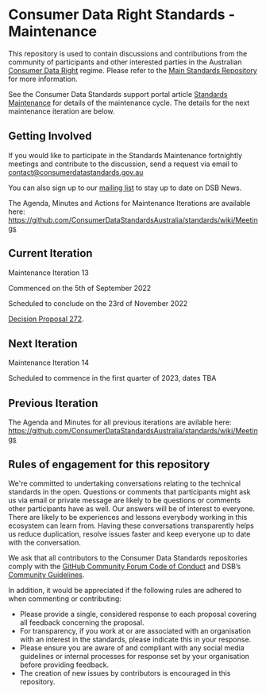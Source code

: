 # Consumer Data Right Standards - Maintenance

This repository is used to contain discussions and contributions from the community of participants and other interested parties in the Australian [Consumer Data Right](https://www.accc.gov.au/focus-areas/consumer-data-right "ACCC Consumer Data Right webpage") regime.  Please refer to the [Main Standards Repository](https://github.com/ConsumerDataStandardsAustralia/standards) for more information.

See the Consumer Data Standards support portal article [Standards Maintenance](https://cdr-support.zendesk.com/hc/en-us/articles/900005585003) for details of the maintenance cycle. The details for the next maintenance iteration are below.

## Getting Involved 
If you would like to participate in the Standards Maintenance fortnightly meetings and contribute to the discussion, send a request via email to contact@consumerdatastandards.gov.au

You can also sign up to our [mailing list](https://consumerdatastandards.us18.list-manage.com/subscribe?u=fb3bcb1ec5662d9767ab3c414&id=a4414b3906) to stay up to date on DSB News.

The Agenda, Minutes and Actions for Maintenance Iterations are available here: https://github.com/ConsumerDataStandardsAustralia/standards/wiki/Meetings

## Current Iteration 
Maintenance Iteration 13

Commenced on the 5th of September 2022

Scheduled to conclude on the 23rd of November 2022

[Decision Proposal 272](https://github.com/ConsumerDataStandardsAustralia/standards/issues/272).

## Next Iteration
Maintenance Iteration 14

Scheduled to commence in the first quarter of 2023, dates TBA

## Previous Iteration

The Agenda and Minutes for all previous iterations are avilable here: https://github.com/ConsumerDataStandardsAustralia/standards/wiki/Meetings

## Rules of engagement for this repository

We're committed to undertaking conversations relating to the technical standards in the open. Questions or comments that participants might ask us via email or private message are likely to be questions or comments other participants have as well. Our answers will be of interest to everyone. There are likely to be experiences and lessons everybody working in this ecosystem can learn from. Having these conversations transparently helps us reduce duplication, resolve issues faster and keep everyone up to date with the conversation.

We ask that all contributors to the Consumer Data Standards repositories comply with the [GitHub Community Forum Code of Conduct](https://help.github.com/articles/github-community-forum-code-of-conduct/) and DSB’s [Community Guidelines](https://cdr-support.zendesk.com/hc/en-us/community/posts/900001462983-Community-Guidelines).

In addition, it would be appreciated if the following rules are adhered to when commenting or contributing:
* Please provide a single, considered response to each proposal covering all feedback concerning the proposal.
* For transparency, if you work at or are associated with an organisation with an interest in the standards, please indicate this in your response.
* Please ensure you are aware of and compliant with any social media guidelines or internal processes for response set by your organisation before providing feedback.
* The creation of new issues by contributors is encouraged in this repository.
